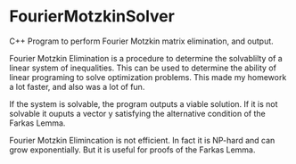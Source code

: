 # FourierMotzkinSolver
C++ Program to perform Fourier Motzkin matrix elimination, and output. 

Fourier Motzkin Elimination is a procedure to determine the solvablilty of a linear system of inequalities. This can be used to determine the ability of linear programing to solve optimization problems. This made my homework a lot faster, and also was a lot of fun. 

If the system is solvable, the program outputs a viable solution. 
If it is not solvable it ouputs a vector y satisfying the alternative condition of the Farkas Lemma. 

Fourier Motzkin Elimincation is not efficient. In fact it is NP-hard and can grow exponentially. But it is useful for proofs of the Farkas Lemma. 